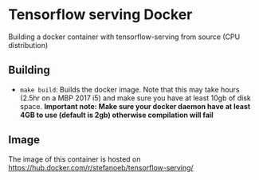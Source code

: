 # Tensorflow serving Docker

Building a docker container with tensorflow-serving from source (CPU distribution)

## Building

* `make build`: Builds the docker image. Note that this may take hours (2.5hr on a MBP 2017 i5) and make sure you have at least 10gb of disk space. **Important note: Make sure your docker daemon have at least 4GB to use (default is 2gb) otherwise compilation will fail**

## Image

The image of this container is hosted on https://hub.docker.com/r/stefanoeb/tensorflow-serving/
